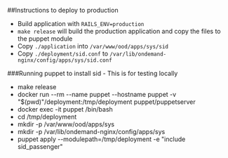 ##Instructions to deploy to production

* Build application with `RAILS_ENV=production`
* `make release` will build the production application and copy the files to the puppet module
* Copy `./application` into `/var/www/ood/apps/sys/sid`
* Copy `./deployment/sid.conf` to `/var/lib/ondemand-nginx/config/apps/sys/sid.conf`


###Running puppet to install sid - This is for testing locally
* make release
* docker run --rm --name puppet --hostname puppet -v "$(pwd)"/deployment:/tmp/deployment puppet/puppetserver
* docker exec -it puppet /bin/bash
* cd /tmp/deployment
* mkdir -p /var/www/ood/apps/sys  
* mkdir -p /var/lib/ondemand-nginx/config/apps/sys
* puppet apply --modulepath=/tmp/deployment -e "include sid_passenger"